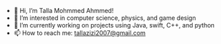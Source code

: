 
- 👋 Hi, I’m Talla Mohmmed Ahmmed!
- 👀 I’m interested in computer science, physics, and game design
- 🌱 I’m currently working on projects using Java, swift, C++, and python
- 📫 How to reach me: tallazizi2007@gmail.com
<!---
tallazizi/tallazizi is a ✨ special ✨ repository because its `README.md` (this file) appears on your GitHub profile.
You can click the Preview link to take a look at your changes.
--->
